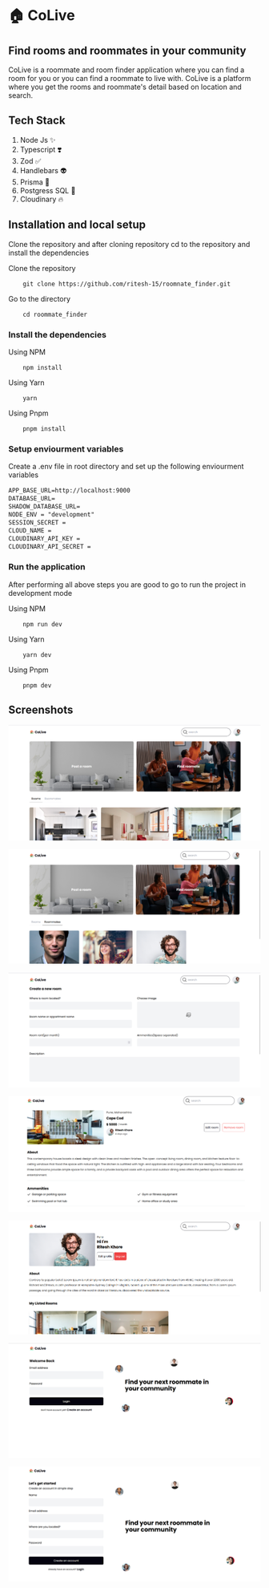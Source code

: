 # 🏠 CoLive

## Find rooms and roommates in your community

CoLive is a roommate and room finder application where you can find a room for you or you can find a roommate to live with. CoLive is a platform where you get the rooms and roommate's detail based on location and search.

## Tech Stack

1. Node Js ✨
2. Typescript ❣️
3. Zod ✅
4. Handlebars 👽
5. Prisma 🚀
6. Postgress SQL 👋
7. Cloudinary 🔥

## Installation and local setup

Clone the repository and after cloning repository cd to the repository and install the dependencies

Clone the repository

```
    git clone https://github.com/ritesh-15/roomnate_finder.git
```

Go to the directory

```
    cd roommate_finder
```

### Install the dependencies

Using NPM

```
    npm install
```

Using Yarn

```
    yarn
```

Using Pnpm

```
    pnpm install
```

### Setup enviourment variables

Create a .env file in root directory and set up the following enviourment variables

```
APP_BASE_URL=http://localhost:9000
DATABASE_URL=
SHADOW_DATABASE_URL=
NODE_ENV = "development"
SESSION_SECRET =
CLOUD_NAME =
CLOUDINARY_API_KEY =
CLOUDINARY_API_SECRET =
```

### Run the application

After performing all above steps you are good to go to run the project in development mode

Using NPM

```
    npm run dev
```

Using Yarn

```
    yarn dev
```

Using Pnpm

```
    pnpm dev
```

## Screenshots

![](/screenshots/1.png)

![](/screenshots/2.png)

![](/screenshots/3.png)

![](/screenshots/4.png)

![](/screenshots/5.png)

![](/screenshots/6.png)

![](/screenshots/7.png)
